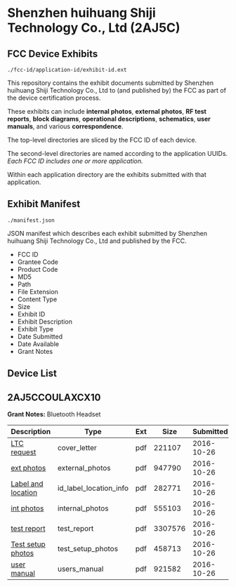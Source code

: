 # Shenzhen huihuang Shiji Technology Co., Ltd (2AJ5C)
## FCC Device Exhibits

```
./fcc-id/application-id/exhibit-id.ext
```

This repository contains the exhibit documents submitted by Shenzhen huihuang Shiji Technology Co., Ltd to (and published by) the FCC as part of the device certification process.

These exhibits can include **internal photos**, **external photos**, **RF test reports**, **block diagrams**, **operational descriptions**, **schematics**, **user manuals**, and various **correspondence**.

The top-level directories are sliced by the FCC ID of each device.

The second-level directories are named according to the application UUIDs. *Each FCC ID includes one or more application.*

Within each application directory are the exhibits submitted with that application. 

## Exhibit Manifest

```
./manifest.json
```

JSON manifest which describes each exhibit submitted by Shenzhen huihuang Shiji Technology Co., Ltd and published by the FCC.

- FCC ID
- Grantee Code
- Product Code
- MD5
- Path
- File Extension
- Content Type
- Size
- Exhibit ID
- Exhibit Description
- Exhibit Type
- Date Submitted
- Date Available
- Grant Notes

## Device List
## 2AJ5CCOULAXCX10
**Grant Notes:** Bluetooth Headset

| Description | Type | Ext | Size | Submitted | Available |
| ----------- | ---- | --- | ---- | --------- | --------- |
| [LTC request](2AJ5CCOULAXCX10/990ee95e18cd6a1c9ce3f7331e2f7b86/3174764.pdf) | cover_letter | pdf | 221107 | 2016-10-26 | 2016-10-26 |
| [ext photos](2AJ5CCOULAXCX10/990ee95e18cd6a1c9ce3f7331e2f7b86/3174765.pdf) | external_photos | pdf | 947790 | 2016-10-26 | 2016-10-26 |
| [Label and location](2AJ5CCOULAXCX10/990ee95e18cd6a1c9ce3f7331e2f7b86/3174766.pdf) | id_label_location_info | pdf | 282771 | 2016-10-26 | 2016-10-26 |
| [int photos](2AJ5CCOULAXCX10/990ee95e18cd6a1c9ce3f7331e2f7b86/3174768.pdf) | internal_photos | pdf | 555103 | 2016-10-26 | 2016-10-26 |
| [test report](2AJ5CCOULAXCX10/990ee95e18cd6a1c9ce3f7331e2f7b86/3174767.pdf) | test_report | pdf | 3307576 | 2016-10-26 | 2016-10-26 |
| [Test setup photos](2AJ5CCOULAXCX10/990ee95e18cd6a1c9ce3f7331e2f7b86/3174769.pdf) | test_setup_photos | pdf | 458713 | 2016-10-26 | 2016-10-26 |
| [user manual](2AJ5CCOULAXCX10/990ee95e18cd6a1c9ce3f7331e2f7b86/3174770.pdf) | users_manual | pdf | 921582 | 2016-10-26 | 2016-10-26 |
